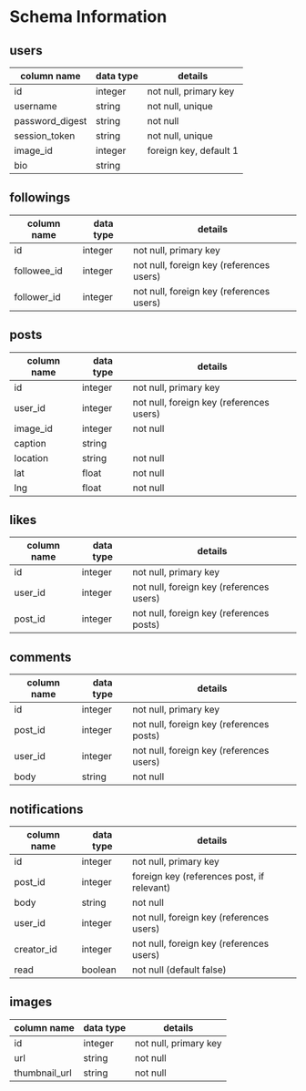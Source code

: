 # Schema Information

## users
column name         | data type | details
--------------------|-----------|-----------------------
id                  | integer   | not null, primary key
username            | string    | not null, unique
password_digest     | string    | not null
session_token       | string    | not null, unique
image_id            | integer   | foreign key, default 1
bio                 | string    |

## followings
column name  | data type | details
-------------|-----------|-----------------------
id           | integer   | not null, primary key
followee_id  | integer   | not null, foreign key (references users)
follower_id  | integer   | not null, foreign key (references users)

## posts
column name | data type | details
------------|-----------|-----------------------
id          | integer   | not null, primary key
user_id     | integer   | not null, foreign key (references users)
image_id    | integer   | not null
caption     | string    |
location    | string    | not null
lat         | float     | not null
lng         | float     | not null

## likes
column name | data type | details
------------|-----------|-----------------------
id          | integer   | not null, primary key
user_id     | integer   | not null, foreign key (references users)
post_id     | integer   | not null, foreign key (references posts)

## comments
column name | data type | details
------------|-----------|-----------------------
id          | integer   | not null, primary key
post_id     | integer   | not null, foreign key (references posts)
user_id     | integer   | not null, foreign key (references users)
body        | string    | not null

## notifications
column name | data type | details
------------|-----------|-----------------------
id          | integer   | not null, primary key
post_id     | integer   | foreign key (references post, if relevant)
body        | string    | not null
user_id     | integer   | not null, foreign key (references users)
creator_id  | integer   | not null, foreign key (references users)
read        | boolean   | not null (default false)

## images
column name   | data type | details
--------------|-----------|-----------------------
id            | integer   | not null, primary key
url           | string    | not null
thumbnail_url | string    | not null
